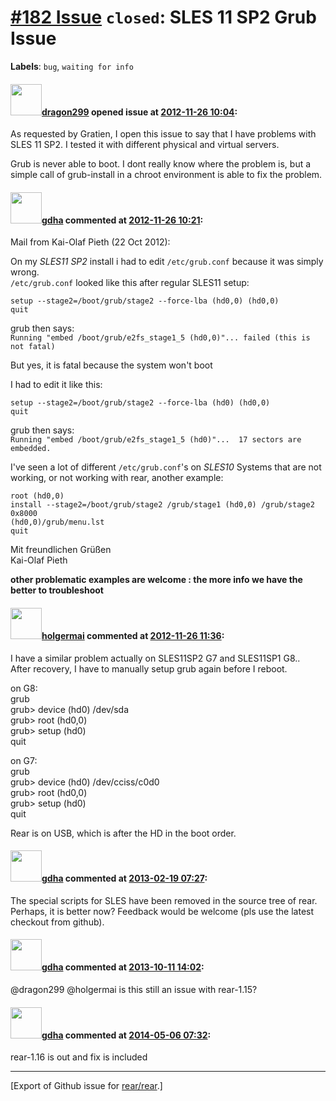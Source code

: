 [\#182 Issue](https://github.com/rear/rear/issues/182) `closed`: SLES 11 SP2 Grub Issue
=======================================================================================

**Labels**: `bug`, `waiting for info`

#### <img src="https://avatars.githubusercontent.com/u/2734035?v=4" width="50">[dragon299](https://github.com/dragon299) opened issue at [2012-11-26 10:04](https://github.com/rear/rear/issues/182):

As requested by Gratien, I open this issue to say that I have problems
with SLES 11 SP2. I tested it with different physical and virtual
servers.

Grub is never able to boot. I dont really know where the problem is, but
a simple call of grub-install in a chroot environment is able to fix the
problem.

#### <img src="https://avatars.githubusercontent.com/u/888633?u=cdaeb31efcc0048d3619651aa18dd4b76e636b21&v=4" width="50">[gdha](https://github.com/gdha) commented at [2012-11-26 10:21](https://github.com/rear/rear/issues/182#issuecomment-10710518):

Mail from Kai-Olaf Pieth (22 Oct 2012):

On my *SLES11 SP2* install i had to edit `/etc/grub.conf` because it was
simply wrong.  
`/etc/grub.conf` looked like this after regular SLES11 setup:

    setup --stage2=/boot/grub/stage2 --force-lba (hd0,0) (hd0,0)
    quit

grub then says:  
`Running "embed /boot/grub/e2fs_stage1_5 (hd0,0)"... failed (this is not fatal)`

But yes, it is fatal because the system won't boot

I had to edit it like this:

    setup --stage2=/boot/grub/stage2 --force-lba (hd0) (hd0,0)
    quit

grub then says:  
`Running "embed /boot/grub/e2fs_stage1_5 (hd0)"...  17 sectors are embedded.`

I've seen a lot of different `/etc/grub.conf`'s on *SLES10* Systems that
are not working, or not working with rear, another example:

    root (hd0,0)
    install --stage2=/boot/grub/stage2 /grub/stage1 (hd0,0) /grub/stage2 0x8000
    (hd0,0)/grub/menu.lst
    quit

Mit freundlichen Grüßen  
Kai-Olaf Pieth

**other problematic examples are welcome : the more info we have the
better to troubleshoot**

#### <img src="https://avatars.githubusercontent.com/u/2891474?v=4" width="50">[holgermai](https://github.com/holgermai) commented at [2012-11-26 11:36](https://github.com/rear/rear/issues/182#issuecomment-10712357):

I have a similar problem actually on SLES11SP2 G7 and SLES11SP1 G8..  
After recovery, I have to manually setup grub again before I reboot.

on G8:  
grub  
grub&gt; device (hd0) /dev/sda  
grub&gt; root (hd0,0)  
grub&gt; setup (hd0)  
quit

on G7:  
grub  
grub&gt; device (hd0) /dev/cciss/c0d0  
grub&gt; root (hd0,0)  
grub&gt; setup (hd0)  
quit

Rear is on USB, which is after the HD in the boot order.

#### <img src="https://avatars.githubusercontent.com/u/888633?u=cdaeb31efcc0048d3619651aa18dd4b76e636b21&v=4" width="50">[gdha](https://github.com/gdha) commented at [2013-02-19 07:27](https://github.com/rear/rear/issues/182#issuecomment-13760177):

The special scripts for SLES have been removed in the source tree of
rear. Perhaps, it is better now? Feedback would be welcome (pls use the
latest checkout from github).

#### <img src="https://avatars.githubusercontent.com/u/888633?u=cdaeb31efcc0048d3619651aa18dd4b76e636b21&v=4" width="50">[gdha](https://github.com/gdha) commented at [2013-10-11 14:02](https://github.com/rear/rear/issues/182#issuecomment-26139166):

@dragon299 @holgermai is this still an issue with rear-1.15?

#### <img src="https://avatars.githubusercontent.com/u/888633?u=cdaeb31efcc0048d3619651aa18dd4b76e636b21&v=4" width="50">[gdha](https://github.com/gdha) commented at [2014-05-06 07:32](https://github.com/rear/rear/issues/182#issuecomment-42274408):

rear-1.16 is out and fix is included

------------------------------------------------------------------------

\[Export of Github issue for
[rear/rear](https://github.com/rear/rear).\]
